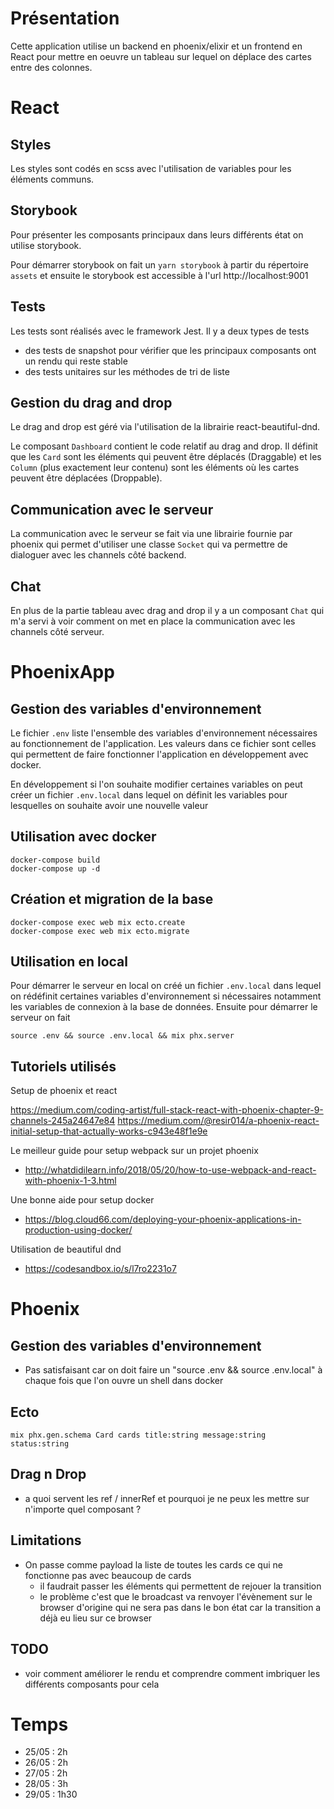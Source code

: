 # Présentation

Cette application utilise un backend en phoenix/elixir et un frontend en React pour mettre en oeuvre un tableau sur lequel on déplace des cartes entre des colonnes.

# React

## Styles

Les styles sont codés en scss avec l'utilisation de variables pour les éléments communs.

## Storybook

Pour présenter les composants principaux dans leurs différents état on utilise storybook.

Pour démarrer storybook on fait un `yarn storybook` à partir du répertoire `assets` et ensuite le storybook est accessible à l'url http://localhost:9001

## Tests

Les tests sont réalisés avec le framework Jest. Il y a deux types de tests

* des tests de snapshot pour vérifier que les principaux composants ont un rendu qui reste stable
* des tests unitaires sur les méthodes de tri de liste

## Gestion du drag and drop

Le drag and drop est géré via l'utilisation de la librairie react-beautiful-dnd.

Le composant `Dashboard` contient le code relatif au drag and drop. Il définit que les `Card` sont les éléments qui peuvent être déplacés (Draggable) et les `Column` (plus exactement leur contenu) sont les éléments où les cartes peuvent être déplacées (Droppable).

## Communication avec le serveur

La communication avec le serveur se fait via une librairie fournie par phoenix qui permet d'utiliser une classe `Socket` qui va permettre de dialoguer avec les channels côté backend.

## Chat

En plus de la partie tableau avec drag and drop il y a un composant `Chat` qui m'a servi à voir comment on met en place la communication avec les channels côté serveur.

# PhoenixApp

## Gestion des variables d'environnement

Le fichier `.env` liste l'ensemble des variables d'environnement nécessaires au fonctionnement de l'application. Les valeurs dans ce fichier sont celles qui permettent de faire fonctionner l'application en développement avec docker.

En développement si l'on souhaite modifier certaines variables on peut créer un fichier `.env.local` dans lequel on définit les variables pour lesquelles on souhaite avoir une nouvelle valeur

## Utilisation avec docker

    docker-compose build
    docker-compose up -d

## Création et migration de la base

    docker-compose exec web mix ecto.create
    docker-compose exec web mix ecto.migrate

## Utilisation en local

Pour démarrer le serveur en local on créé un fichier `.env.local` dans lequel on rédéfinit certaines variables d'environnement si nécessaires notamment les variables de connexion à la base de données. Ensuite pour démarrer le serveur on fait

    source .env && source .env.local && mix phx.server

## Tutoriels utilisés

Setup de phoenix et react

https://medium.com/coding-artist/full-stack-react-with-phoenix-chapter-9-channels-245a24647e84
https://medium.com/@resir014/a-phoenix-react-initial-setup-that-actually-works-c943e48f1e9e

Le meilleur guide pour setup webpack sur un projet phoenix

* http://whatdidilearn.info/2018/05/20/how-to-use-webpack-and-react-with-phoenix-1-3.html

Une bonne aide pour setup docker

* https://blog.cloud66.com/deploying-your-phoenix-applications-in-production-using-docker/

Utilisation de beautiful dnd

* https://codesandbox.io/s/l7ro2231o7

# Phoenix

## Gestion des variables d'environnement

* Pas satisfaisant car on doit faire un "source .env && source .env.local" à chaque fois que l'on ouvre un shell dans docker

## Ecto

    mix phx.gen.schema Card cards title:string message:string status:string

## Drag n Drop

* a quoi servent les ref / innerRef et pourquoi je ne peux les mettre sur n'importe quel composant ?

## Limitations

* On passe comme payload la liste de toutes les cards ce qui ne fonctionne pas avec beaucoup de cards
  * il faudrait passer les éléments qui permettent de rejouer la transition
  * le problème c'est que le broadcast va renvoyer l'évènement sur le browser d'origine qui ne sera pas dans le bon état car la transition a déjà eu lieu sur ce browser

## TODO

* voir comment améliorer le rendu et comprendre comment imbriquer les différents composants pour cela

# Temps

* 25/05 : 2h
* 26/05 : 2h
* 27/05 : 2h
* 28/05 : 3h
* 29/05 : 1h30
